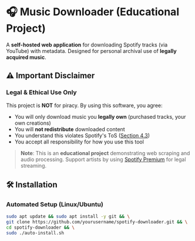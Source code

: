 # 🎧 Music Downloader (Educational Project)

A **self-hosted web application** for downloading Spotify tracks (via YouTube) with metadata. Designed for personal archival use of **legally acquired music**.

## ⚠️ Important Disclaimer
### **Legal & Ethical Use Only**
This project is **NOT** for piracy. By using this software, you agree:
- You will only download music you **legally own** (purchased tracks, your own creations)
- You will **not redistribute** downloaded content
- You understand this violates Spotify's ToS ([Section 4.3](https://www.spotify.com/legal/end-user-agreement/)) 
- You accept all responsibility for how you use this tool

> **Note**: This is an **educational project** demonstrating web scraping and audio processing. Support artists by using [Spotify Premium](https://www.spotify.com/) for legal streaming.

## 🛠️ Installation
### Automated Setup (Linux/Ubuntu)
```bash
sudo apt update && sudo apt install -y git && \
git clone https://github.com/yourusername/spotify-downloader.git && \
cd spotify-downloader && \
sudo ./auto-install.sh
